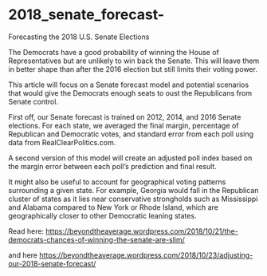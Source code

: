 # 2018_senate_forecast-
Forecasting the 2018 U.S. Senate Elections 

The Democrats have a good probability of winning the House of Representatives but are unlikely to win back the Senate. This will leave them in better shape than after the 2016 election but still limits their voting power.  

This article will focus on a Senate forecast model and potential scenarios that would give the Democrats enough seats to oust the Republicans from Senate control. 

First off, our Senate forecast is trained on 2012, 2014, and 2016 Senate elections. For each state, we averaged the final margin, percentage of Republican and Democratic votes, and standard error from each poll using data from RealClearPolitics.com. 

A second version of this model will create an adjusted poll index based on the margin error between each poll’s prediction and final result. 

It might also be useful to account for geographical voting patterns surrounding a given state. For example, Georgia would fall in the Republican cluster of states as it lies near conservative strongholds such as Mississippi and Alabama compared to New York or Rhode Island, which are geographically closer to other Democratic leaning states.  

Read here: https://beyondtheaverage.wordpress.com/2018/10/21/the-democrats-chances-of-winning-the-senate-are-slim/

and here https://beyondtheaverage.wordpress.com/2018/10/23/adjusting-our-2018-senate-forecast/
